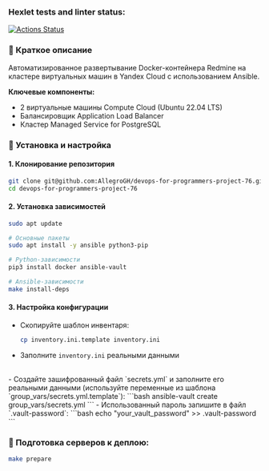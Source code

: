 ### Hexlet tests and linter status:
[![Actions Status](https://github.com/AllegroGH/devops-for-programmers-project-76/actions/workflows/hexlet-check.yml/badge.svg)](https://github.com/AllegroGH/devops-for-programmers-project-76/actions)

### :small_blue_diamond: Краткое описание
Автоматизированное развертывание Docker-контейнера Redmine на кластере виртуальных машин в Yandex Cloud с использованием Ansible.

**Ключевые компоненты:**
- 2 виртуальные машины Compute Cloud (Ubuntu 22.04 LTS)
- Балансировщик Application Load Balancer
- Кластер Managed Service for PostgreSQL

### :small_blue_diamond: Установка и настройка
#### 1. Клонирование репозитория
```bash
git clone git@github.com:AllegroGH/devops-for-programmers-project-76.git
cd devops-for-programmers-project-76
```
#### 2. Установка зависимостей
```bash
sudo apt update

# Основные пакеты
sudo apt install -y ansible python3-pip

# Python-зависимости
pip3 install docker ansible-vault

# Ansible-зависимости
make install-deps
```
#### 3. Настройка конфигурации
- Скопируйте шаблон инвентаря:
   ```bash
   cp inventory.ini.template inventory.ini
   ```
- Заполните `inventory.ini` реальными данными
</br>
- Создайте зашифрованный файл `secrets.yml` и заполните его реальными данными
(используйте переменные из шаблона `group_vars/secrets.yml.template`):
  ```bash
  ansible-vault create group_vars/secrets.yml
  ```
- Использованный пароль запишите в файл `.vault-password`:
  ```bash
   echo "your_vault_password" >> .vault-password
  ```

### :small_blue_diamond: Подготовка серверов к деплою:
```bash
make prepare
```